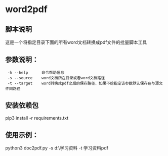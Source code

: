 # word2pdf

脚本说明
--------
这是一个将指定目录下面的所有word文档转换成pdf文件的批量脚本工具

参数说明：
---------
     -h --help      命令帮助信息
     -s --source    word文档所在目录或者word文档路径
     -t --target    word转换成pdf之后的保存路径，如果不给指定该参数默认保存在与源文件同路径


安装依赖包
--------
pip3 install -r requirements.txt

使用示例：
--------
python3 doc2pdf.py -s d:\学习资料  -t 学习资料pdf